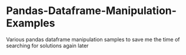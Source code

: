 # Pandas-Dataframe-Manipulation-Examples
Various pandas dataframe manipulation samples to save me the time of searching for solutions again later
